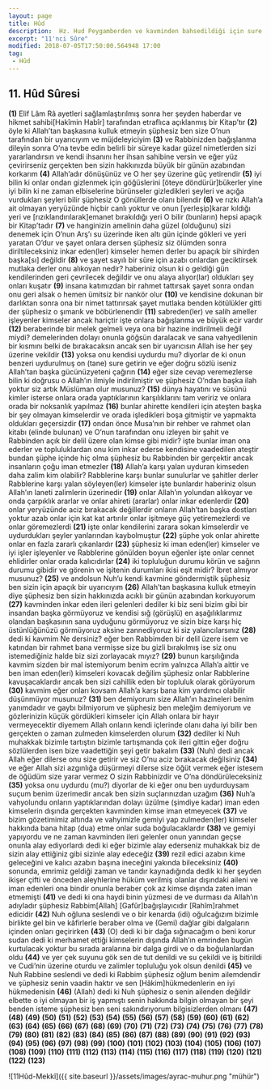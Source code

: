 ```yaml
---
layout: page
title: Hûd
description:  Hz. Hud Peygamberden ve kavminden bahsedildiği için sure bu adı almıştır.
excerpt: "11'nci Sûre"
modified: 2018-07-05T17:50:00.564948 17:00
tag: 
 - Hûd
---
```


## 11. Hûd Sûresi


**(1)** Elif Lâm Râ ayetleri sağlamlaştırılmış sonra her şeyden haberdar ve hikmet sahibi[Hakîmin Habîr] tarafından etraflıca açıklanmış bir Kitap’tır
**(2)** öyle ki Allah’tan başkasına kulluk etmeyin şüphesiz ben size O’nun tarafından bir uyarıcıyım ve müjdeleyiciyim
**(3)** ve Rabbinizden bağışlanma dileyin sonra O’na tevbe edin belirli bir süreye kadar güzel nimetlerden sizi yararlandırsın ve kendi ihsanını her ihsan sahibine versin ve eğer yüz çevirirseniz gerçekten ben sizin hakkınızda büyük bir günün azabından korkarım
**(4)** Allah’adır dönüşünüz ve O her şey üzerine güç yetirendir
**(5)** iyi bilin ki onlar ondan gizlenmek için göğüslerini [öteye döndürür]bükerler yine iyi bilin ki ne zaman elbiselerine bürünseler gizledikleri şeyleri ve açığa vurdukları şeyleri bilir şüphesiz O gönüllerde olanı bilendir
**(6)** ve rızkı Allah’a ait olmayan yeryüzünde hiçbir canlı yoktur ve onun [yerleşip]karar kıldığı yeri ve [rızıklandırılarak]emanet bırakıldığı yeri O bilir (bunların) hepsi apaçık bir Kitap’tadır
**(7)** ve hanginizin amelinin daha güzel (olduğunu) sizi denemek için O’nun Arş’ı su üzerinde iken altı gün içinde gökleri ve yeri yaratan O’dur ve şayet onlara dersen şüphesiz siz ölümden sonra diriltileceksiniz inkar eden(ler) kimseler hemen derler bu apaçık bir sihirden başka[sı] değildir
**(8)** ve şayet sayılı bir süre için azabı onlardan geciktirsek mutlaka derler onu alıkoyan nedir? haberiniz olsun ki o geldiği gün kendilerinden geri çevrilecek değildir ve onu alaya alıyor(lar) oldukları şey onları kuşatır
**(9)** insana katımızdan bir rahmet tattırsak şayet sonra ondan onu geri alsak o hemen ümitsiz bir nankör olur
**(10)** ve kendisine dokunan bir darlıktan sonra ona bir nimet tattırırsak şayet mutlaka benden kötülükler gitti der şüphesiz o şımarık ve böbürlenendir
**(11)** sabreden(ler) ve salih ameller işleyenler kimseler ancak hariçtir işte onlara bağışlanma ve büyük ecir vardır
**(12)** beraberinde bir melek gelmeli veya ona bir hazine indirilmeli değil miydi? demelerinden dolayı onunla göğsün daralacak ve sana vahyedilenin bir kısmını belki de bırakacaksın ancak sen bir uyarıcısın Allah ise her şey üzerine vekildir 
**(13)** yoksa onu kendisi uydurdu mu? diyorlar de ki onun benzeri uydurulmuş on (tane) sure getirin ve eğer doğru sözlü iseniz Allah’tan başka gücünüzyeteni çağırın
**(14)** eğer size cevap veremezlerse bilin ki doğrusu o Allah’ın ilmiyle indirilmiştir ve şüphesiz O’ndan başka ilah yoktur siz artık Müslüman olur musunuz?
**(15)** dünya hayatını ve süsünü kimler isterse onlara orada yaptıklarının karşılıklarını tam veririz ve onlara orada bir noksanlık yapılmaz
**(16)** bunlar ahirette kendileri için ateşten başka bir şey olmayan kimselerdir ve orada işledikleri boşa gitmiştir ve yapmakta oldukları geçersizdir
**(17)** ondan önce Musa’nın bir rehber ve rahmet olan kitabı (elinde bulunan) ve O’nun tarafından onu izleyen bir şahit ve Rabbinden açık bir delil üzere olan kimse gibi midir? işte bunlar iman ona ederler ve topluluklardan onu kim inkar ederse kendisine vaadedilen ateştir bundan şüphe içinde hiç olma şüphesiz bu Rabbinden bir gerçektir ancak insanların çoğu iman etmezler
**(18)** Allah’a karşı yalan uyduran kimseden daha zalim kim olabilir? Rabblerine karşı bunlar sunulurlar ve şahitler derler Rabblerine karşı yalan söyleyen(ler) kimseler işte bunlardır haberiniz olsun Allah’ın laneti zalimlerin üzerinedir
**(19)** onlar Allah’ın yolundan alıkoyar ve onda çarpıklık ararlar ve onlar ahireti (ararlar) onlar inkar edenlerdir
**(20)** onlar yeryüzünde aciz bırakacak değillerdir onların Allah’tan başka dostları yoktur azab onlar için kat kat artırılır onlar işitmeye güç yetiremezlerdi ve onlar göremezlerdi
**(21)** işte onlar kendilerini zarara sokan kimselerdir ve uydurdukları şeyler yanlarından kaybolmuştur
**(22)** şüphe yok onlar ahirette onlar en fazla zararlı çıkanlardır
**(23)** şüphesiz ki iman eden(ler) kimseler ve iyi işler işleyenler ve Rabblerine gönülden boyun eğenler işte onlar cennet ehlidirler onlar orada kalıcıdırlar
**(24)** iki topluluğun durumu körün ve sağırın durumu gibidir ve görenin ve işitenin durumları ikisi eşit midir? İbret almıyor musunuz?
**(25)** ve andolsun Nuh’u kendi kavmine göndermiştik şüphesiz ben sizin için apaçık bir uyarıcıyım
**(26)** Allah’tan başkasına kulluk etmeyin diye şüphesiz ben sizin hakkınızda acıklı bir günün azabından korkuyorum
**(27)** kavminden inkar eden ileri gelenleri dediler ki biz seni bizim gibi bir insandan başka görmüyoruz ve kendisi sığ (görüşlü) en aşağılıklarımız olandan başkasının sana uyduğunu görmüyoruz ve sizin bize karşı hiç üstünlüğünüzü görmüyoruz aksine zannediyoruz ki siz yalancılarsınız
**(28)** dedi ki kavmim Ne dersiniz? eğer ben Rabbimden bir delil üzere isem ve katından bir rahmet bana vermişse size bu gizli bırakılmış ise siz onu istemediğiniz halde biz sizi zorlayacak mıyız? 
**(29)** bunun karşılığında kavmim sizden bir mal istemiyorum benim ecrim yalnızca Allah’a aittir ve ben iman eden(leri) kimseleri kovacak değilim şüphesiz onlar Rabblerine kavuşacaklardır ancak ben sizi cahillik eden bir topluluk olarak görüyorum
**(30)** kavmim eğer onları kovsam Allah’a karşı bana kim yardımcı olabilir düşünmüyor musunuz?
**(31)** ben demiyorum size Allah’ın hazineleri benim yanımdadır ve gaybı bilmiyorum ve şüphesiz ben meleğim demiyorum ve gözlerinizin küçük gördükleri kimseler için Allah onlara bir hayır vermeyecektir diyemem Allah onların kendi içlerinde olanı daha iyi bilir ben gerçekten o zaman zulmeden kimselerden olurum
**(32)** dediler ki Nuh muhakkak bizimle tartıştın bizimle tartışmanda çok ileri gittin eğer doğru sözlülerden isen bize vaadettiğin şeyi getir bakalım
**(33)** (Nuh) dedi ancak Allah eğer dilerse onu size getirir ve siz O’nu aciz bırakacak değilsiniz
**(34)** ve eğer Allah sizi azgınlığa düşürmeyi dilerse size öğüt vermek eğer istesem de öğüdüm size yarar vermez O sizin Rabbinizdir ve O’na döndürüleceksiniz
**(35)** yoksa onu uydurdu (mu?) diyorlar de ki eğer onu ben uydurduysam suçum benim üzerimedir ancak ben sizin suçlarınızdan uzağım
**(36)** Nuh’a vahyolundu onların yaptıklarından dolayı üzülme (şimdiye kadar) iman eden kimselerin dışında gerçekten kavminden kimse iman etmeyecek
**(37)** ve bizim gözetimimiz altında ve vahyimizle gemiyi yap zulmeden(ler) kimseler hakkında bana hitap (dua) etme onlar suda boğulacaklardır
**(38)** ve gemiyi yapıyordu ve ne zaman kavminden ileri gelenler onun yanından geçse onunla alay ediyorlardı dedi ki eğer bizimle alay ederseniz muhakkak biz de sizin alay ettiğiniz gibi sizinle alay edeceğiz
**(39)** rezil edici azabın kime geleceğini ve kalıcı azabın başına ineceğini yakında bileceksiniz
**(40)** sonunda, emrimiz geldiği zaman ve tandır kaynadığında dedik ki her şeyden ikişer çifti ve önceden aleyhlerine hüküm verilmiş olanlar dışındaki aileni ve iman edenleri ona bindir onunla beraber çok az kimse dışında zaten iman etmemişti
**(41)** ve dedi ki ona haydi binin yüzmesi de ve durması da Allah’ın adıyladır şüphesiz Rabbim[Allah] [Gafûr]bağışlayıcıdır [Rahîm]rahmet edicidir
**(42)** Nuh oğluna seslendi ve o bir kenarda (idi) oğulcağızım bizimle birlikte gel bin ve kâfirlerle beraber olma ve (Gemi) dağlar gibi dalgaların içinden onları geçirirken
**(43)** (O) dedi ki bir dağa sığınacağım o beni korur sudan dedi ki merhamet ettiği kimselerin dışında Allah’ın emrinden bugün kurtulacak yoktur bu sırada aralarına bir dalga girdi ve o da boğulanlardan oldu
**(44)** ve yer çek suyunu gök sen de tut denildi ve su çekildi ve iş bitirildi ve Cudi’nin üzerine oturdu ve zalimler topluluğu yok olsun denildi 
**(45)** ve Nuh Rabbine seslendi ve dedi ki Rabbim şüphesiz oğlum benim ailemdendir ve şüphesiz senin vaadin haktır ve sen [Hâkim]hükmedenlerin en iyi hükmedenisin
**(46)** (Allah) dedi ki Nuh şüphesiz o senin ailenden değildir elbette o iyi olmayan bir iş yapmıştı senin hakkında bilgin olmayan bir şeyi benden isteme şüphesiz ben seni sakındırıyorum bilgisizlerden olmanı
**(47)** 
**(48)** 
**(49)** 
**(50)** 
**(51)** 
**(52)** 
**(53)** 
**(54)** 
**(55)** 
**(56)** 
**(57)** 
**(58)** 
**(59)** 
**(60)** 
**(61)** 
**(62)** 
**(63)** 
**(64)** 
**(65)** 
**(66)** 
**(67)** 
**(68)** 
**(69)** 
**(70)** 
**(71)** 
**(72)** 
**(73)** 
**(74)** 
**(75)** 
**(76)** 
**(77)** 
**(78)** 
**(79)** 
**(80)** 
**(81)** 
**(82)** 
**(83)** 
**(84)** 
**(85)** 
**(86)** 
**(87)**
**(88)** 
**(89)** 
**(90)** 
**(91)**
**(92)** 
**(93)** 
**(94)** 
**(95)** 
**(96)** 
**(97)** 
**(98)** 
**(99)** 
**(100)** 
**(101)** 
**(102)** 
**(103)** 
**(104)** 
**(105)** 
**(106)** 
**(107)** 
**(108)** 
**(109)** 
**(110)** 
**(111)** 
**(112)** 
**(113)** 
**(114)** 
**(115)** 
**(116)** 
**(117)** 
**(118)** 
**(119)** 
**(120)** 
**(121)** 
**(122)** 
**(123)** 

![11Hûd-Mekkî]({{ site.baseurl }}/assets/images/ayrac-muhur.png "mühür")
